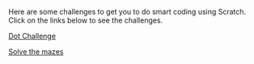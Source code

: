 Here are some challenges to get you to do smart coding using Scratch. Click on the links below to see the challenges.

[Dot Challenge](DotChallenge)

[Solve the mazes](SolveTheMazes)
